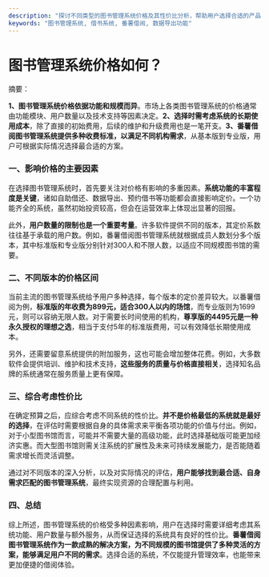 ```yaml
---
description: "探讨不同类型的图书管理系统价格及其性价比分析，帮助用户选择合适的产品。"
keywords: "图书管理系统, 借书系统, 番薯借阅, 数据导出功能"
---
```

# 图书管理系统价格如何？

摘要：

**1、图书管理系统价格依据功能和规模而异**。市场上各类图书管理系统的价格通常由功能模块、用户数量以及技术支持等因素决定。**2、选择时需考虑系统的长期使用成本**，除了直接的初始费用，后续的维护和升级费用也是一笔开支。**3、番薯借阅图书管理系统提供多种收费标准，以满足不同机构需求**，从基本版到专业版，用户可根据实际情况选择最合适的方案。

### 一、影响价格的主要因素

在选择图书管理系统时，首先要关注对价格有影响的多重因素。**系统功能的丰富程度是关键**，诸如自助借还、数据导出、预约借书等功能都会直接影响定价。一个功能齐全的系统，虽然初始投资较高，但会在运营效率上体现出显著的回报。

此外，**用户数量的限制也是一个重要考量**。许多软件提供不同的版本，其定价系数往往基于承载的用户数。例如，番薯借阅图书管理系统就根据成员人数划分多个版本，其中标准版和专业版分别针对300人和不限人数，以适应不同规模图书馆的需要。

### 二、不同版本的价格区间

当前主流的图书管理系统给予用户多种选择，每个版本的定价差异较大。以番薯借阅为例，**标准版的年收费为899元，适合300人以内的场馆**，而专业版则为1699元，则可以容纳无限人数。对于需要长时间使用的机构，**尊享版的4495元是一种永久授权的理想之选**，相当于支付5年的标准版费用，可以有效降低长期使用成本。

另外，还需要留意系统提供的附加服务，这也可能会增加整体花费。例如，大多数软件会提供培训、维护和技术支持，**这些服务的质量与价格直接相关**，选择知名品牌的系统通常在服务质量上更有保障。

### 三、综合考虑性价比

在确定预算之后，应综合考虑不同系统的性价比。**并不是价格最低的系统就是最好的选择**，在评估时需要根据自身的具体需求来平衡各项功能的价值与付出。例如，对于小型图书馆而言，可能并不需要大量的高级功能，此时选择基础版可能更加经济实惠。而大型图书馆则需关注系统的扩展性及未来可持续发展能力，是否能随着需求增长而灵活调整。

通过对不同版本的深入分析，以及对实际情况的评估，**用户能够找到最合适、自身需求匹配的图书管理系统**，最终实现资源的合理配置与利用。

### 四、总结

综上所述，图书管理系统的价格受多种因素影响，用户在选择时需要详细考虑其系统功能、用户数量与额外服务，从而保证选择的系统具有良好的性价比。**番薯借阅图书管理系统作为一款成熟的解决方案，为不同规模的图书馆提供了多种灵活的方案，能够满足用户不同的需求**。选择合适的系统，不仅能提升管理效率，也能带来更加便捷的借阅体验。
